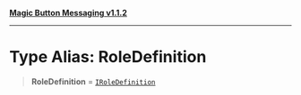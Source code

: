 [**Magic Button Messaging v1.1.2**](../README.md)

***

# Type Alias: RoleDefinition

> **RoleDefinition** = [`IRoleDefinition`](../interfaces/IRoleDefinition.md)
